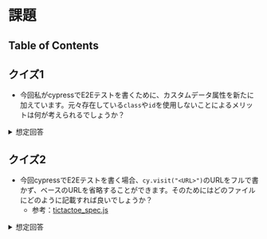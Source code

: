# 課題

## Table of Contents
<!-- START doctoc generated TOC please keep comment here to allow auto update -->
<!-- DON'T EDIT THIS SECTION, INSTEAD RE-RUN doctoc TO UPDATE -->



<!-- END doctoc generated TOC please keep comment here to allow auto update -->

## クイズ1

- 今回私がcypressでE2Eテストを書くために、カスタムデータ属性を新たに加えています。元々存在している`class`や`id`を使用しないことによるメリットは何が考えられるでしょうか？

<details><summary>想定回答</summary>

- `class`や`id`といった属性値は変更される可能性があるため、不安定。変更された場合にテストも壊れてしまう可能性が高い。カスタムデータ属性を使用し、実際のコードに影響するstyleやHTMLには影響しない属性値を設定することで安定的なテストを行うことができる。
- ただし、テスト用に設定された属性は本番コードからは削除されるべきという意見もあり、以下のようなプラグインも存在している
  - [babel-plugin-react-remove-properties](https://blog.foresta.me/posts/cypress_dom/)

- 参考
  - [cypress公式 Best Practices](https://docs.cypress.io/guides/references/best-practices.html)
  - [CypressにおけるDOM要素の特定のベストプラクティス](https://blog.foresta.me/posts/cypress_dom/)

</details>

## クイズ2

- 今回cypressでE2Eテストを書く場合、`cy.visit("<URL>")`のURLをフルで書かず、ベースのURLを省略することができます。そのためにはどのファイルにどのように記載すれば良いでしょうか？
  - 参考：[tictactoe_spec.js](../../tic-tac-toe/cypress/integration/tictactoe_spec.js)

<details><summary>想定回答</summary>

- `cypress.json`に以下のように記載する

```json
{
  "baseUrl": "http://localhost:3000/"
}
```

</details>